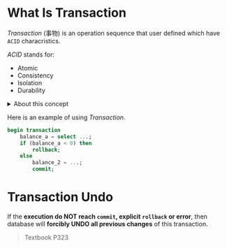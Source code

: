 # What Is Transaction

_Transaction_ (事物) is an operation sequence that user defined which have `ACID` characristics.

_ACID_ stands for:

- Atomic
- Consistency
- Isolation
- Durability

<details title='About ACID'>
<summary>About this concept</summary>
**Atomic**: All operations in one transaction should be all done or all rollbacked.

**Consistency**: Since all transaction is all successful or all rollback, so if a database is consistent before transaction, it must be consistent after this transaction too.

**Isolation**: Different transactions will NOT affect each others.

**Durability**: Once transaction committed, it will permanently changed database.

</details>

Here is an example of using _Transaction_.

```sql
begin transaction
    balance_a = select ...;
    if (balance_a < 0) then
        rollback;
    else
        balance_2 = ...;
        commit;
```

# Transaction Undo

If the __execution do NOT reach `commit`, explicit `rollback` or error__, then database will __forcibly UNDO all previous changes__ of this transaction.

> Textbook P323